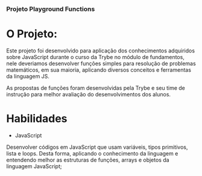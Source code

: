 ### Projeto Playground Functions

# O Projeto:

Este projeto foi desenvolvido para aplicação dos conhecimentos adquiridos sobre JavaScript durante o curso da Trybe no módulo de fundamentos, nele deveriamos desenvolver funções simples para resolução de problemas matemáticos, em sua maioria, aplicando diversos conceitos e ferramentas da linguagem JS. 

As propostas de funções foram desenvolvidas pela Trybe e seu time de instrução para melhor avaliação do desenvolvimentos dos alunos.

# Habilidades

- JavaScript

Desenvolver códigos em JavaScript que usam variáveis, tipos primitivos, lista e loops. Desta forma, aplicando o conhecimento da linguagem e entendendo melhor as estruturas de funções, arrays e objetos da linguagem JavaScript;

